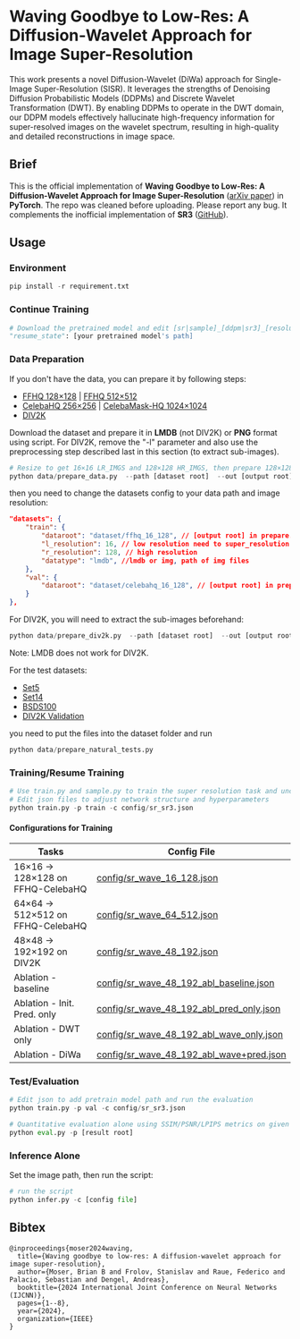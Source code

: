 # Waving Goodbye to Low-Res: A Diffusion-Wavelet Approach for Image Super-Resolution
This work presents a novel Diffusion-Wavelet (DiWa) approach for Single-Image Super-Resolution (SISR). It leverages the strengths of Denoising Diffusion Probabilistic Models (DDPMs) and Discrete Wavelet Transformation (DWT). By enabling DDPMs to operate in the DWT domain, our DDPM models effectively hallucinate high-frequency information for super-resolved images on the wavelet spectrum, resulting in high-quality and detailed reconstructions in image space. 

## Brief

This is the official implementation of **Waving Goodbye to Low-Res: A Diffusion-Wavelet Approach for Image Super-Resolution** ([arXiv paper](https://arxiv.org/abs/2304.01994)) in **PyTorch**.
The repo was cleaned before uploading. Please report any bug.
It complements the inofficial implementation of **SR3** ([GitHub](https://github.com/Janspiry/Image-Super-Resolution-via-Iterative-Refinement)).


## Usage

### Environment

```python
pip install -r requirement.txt
```

### Continue Training

```python
# Download the pretrained model and edit [sr|sample]_[ddpm|sr3]_[resolution option].json about "resume_state":
"resume_state": [your pretrained model's path]
```

### Data Preparation

If you don't have the data, you can prepare it by following steps:

- [FFHQ 128×128](https://github.com/NVlabs/ffhq-dataset) | [FFHQ 512×512](https://www.kaggle.com/arnaud58/flickrfaceshq-dataset-ffhq)
- [CelebaHQ 256×256](https://www.kaggle.com/badasstechie/celebahq-resized-256x256) | [CelebaMask-HQ 1024×1024](https://drive.google.com/file/d/1badu11NqxGf6qM3PTTooQDJvQbejgbTv/view)
- [DIV2K](https://data.vision.ee.ethz.ch/cvl/DIV2K/)

Download the dataset and prepare it in **LMDB** (not DIV2K) or **PNG** format using script.
For DIV2K, remove the "-l" parameter and also use the preprocessing step described last in this section (to extract sub-images).

```python
# Resize to get 16×16 LR_IMGS and 128×128 HR_IMGS, then prepare 128×128 Fake SR_IMGS by bicubic interpolation
python data/prepare_data.py  --path [dataset root]  --out [output root] --size 16,128 -l
```

then you need to change the datasets config to your data path and image resolution: 

```json
"datasets": {
    "train": {
        "dataroot": "dataset/ffhq_16_128", // [output root] in prepare.py script
        "l_resolution": 16, // low resolution need to super_resolution
        "r_resolution": 128, // high resolution
        "datatype": "lmdb", //lmdb or img, path of img files
    },
    "val": {
        "dataroot": "dataset/celebahq_16_128", // [output root] in prepare.py script
    }
},
```

For DIV2K, you will need to extract the sub-images beforehand:
```python
python data/prepare_div2k.py  --path [dataset root]  --out [output root]
```
Note: LMDB does not work for DIV2K.

For the test datasets:
- [Set5](https://uofi.box.com/shared/static/kfahv87nfe8ax910l85dksyl2q212voc.zip)
- [Set14](https://uofi.box.com/shared/static/igsnfieh4lz68l926l8xbklwsnnk8we9.zip)
- [BSDS100](https://uofi.box.com/shared/static/qgctsplb8txrksm9to9x01zfa4m61ngq.zip)
- [DIV2K Validation](https://data.vision.ee.ethz.ch/cvl/DIV2K/)

you need to put the files into the dataset folder and run
```python
python data/prepare_natural_tests.py
```

### Training/Resume Training

```python
# Use train.py and sample.py to train the super resolution task and unconditional generation task, respectively.
# Edit json files to adjust network structure and hyperparameters
python train.py -p train -c config/sr_sr3.json
```

#### Configurations for Training


| Tasks                             | Config File                                              | 
|-----------------------------------|----------------------------------------------------------|
| 16×16 -> 128×128 on FFHQ-CelebaHQ | [config/sr_wave_16_128.json](config/sr_wave_16_128.json) |  
| 64×64 -> 512×512 on FFHQ-CelebaHQ | [config/sr_wave_64_512.json](config/sr_wave_64_512.json) |   
| 48×48 -> 192×192 on DIV2K         | [config/sr_wave_48_192.json](config/sr_wave_48_192.json) |
| Ablation - baseline               | [config/sr_wave_48_192_abl_baseline.json](config/sr_wave_48_192_abl_baseline.json) |
| Ablation - Init. Pred. only       | [config/sr_wave_48_192_abl_pred_only.json](config/sr_wave_48_192_abl_pred_only.json) |
| Ablation - DWT only               | [config/sr_wave_48_192_abl_wave_only.json](config/sr_wave_48_192_abl_wave_only.json) |
| Ablation - DiWa                   | [config/sr_wave_48_192_abl_wave+pred.json](config/sr_wave_48_192_abl_wave+pred.json) |

### Test/Evaluation

```python
# Edit json to add pretrain model path and run the evaluation 
python train.py -p val -c config/sr_sr3.json

# Quantitative evaluation alone using SSIM/PSNR/LPIPS metrics on given result root
python eval.py -p [result root]
```

### Inference Alone

Set the image path, then run the script:

```python
# run the script
python infer.py -c [config file]
```

## Bibtex

```
@inproceedings{moser2024waving,
  title={Waving goodbye to low-res: A diffusion-wavelet approach for image super-resolution},
  author={Moser, Brian B and Frolov, Stanislav and Raue, Federico and Palacio, Sebastian and Dengel, Andreas},
  booktitle={2024 International Joint Conference on Neural Networks (IJCNN)},
  pages={1--8},
  year={2024},
  organization={IEEE}
}
```
